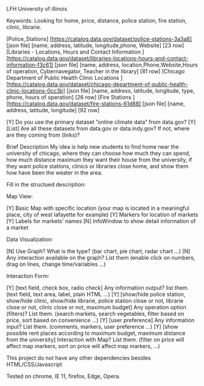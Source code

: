 LFH University of illinois

Keywords: Looking for home, price, distance, police station, fire station, clinic, librarie.

[Police_Stations] [https://catalog.data.gov/dataset/police-stations-3a3a8] [json file] [name, address, latitude, longitude,phone, Website] [23 row]
[Libraries - Locations, Hours and Contact Information ] [https://catalog.data.gov/dataset/libraries-locations-hours-and-contact-information-f3c61] [json file] [name, address, location,Phone,Website,Hours of operation, Cybernavegator, Teacher in the library] [81 row]
[Chicago Department of Public Health Clinic Locations ] [https://catalog.data.gov/dataset/chicago-department-of-public-health-clinic-locations-0cc3b] [json file] [name, address, latitude, longitude, type, phone, hours of operation] [26 row]
[Fire Stations ] [https://catalog.data.gov/dataset/fire-stations-61d88] [json file] [name, address, latitude, longitude] [92 row]

[Y] Do you use the primary dataset ”online climate data” from data.gov?
[Y] [List] Are all these datasets from data.gov or data.indy.gov? If not, where are they coming from (links)?

Brief Description
My idea is help new students to find home near the university of chicago, where they can choose how much they can spend, how much distance maximum they want their house from the university, if they want police stations, clinics or libraries close home, and show them how have been the weater in the area.

Fill in the structued description:

Map View:

[Y] Basic Map with specific location (your map is located in a meaningful place, city of west lafayette for example)
[Y] Markers for location of markets
[Y] Labels for markets' names
[N] InfoWindow to show detail information of a market

Data Visualization:

[N]  Use Graph? What is the type? (bar chart, pie chart, radar chart ...)
[N]  Any interaction available on the graph? List them (enable click on numbers, drag on lines, change time/variables ...)

Interaction Form:

[Y] [text field, check box, radio check] Any information output? list them. (text field, text area, label, plain HTML ...)
[Y] [show/hide police station, show/hide clinic, show/hide librarie, police station close or not, librarie close or not, clinic close or not, maximum budget] Any operation option (filters)? List them. (search markets, search vegetables, filter based on price, sort based on convenience ...)
[Y] [user preference] Any information input? List them. (comments, markers, user preference ...)
[Y] [show possible rent places according to maximum budget, maximum distance from the university] Interaction with Map? List them. (filter on price will affect map markers, sort on price will affect map markers, ...)

This project do not have any other dependencies besides HTML/CSS/Javascript

Tested on chrome, IE 11, firefox, Edge, Opera.

